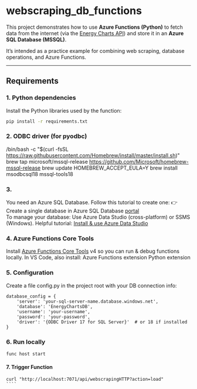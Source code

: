 # webscraping_db_functions

This project demonstrates how to use **Azure Functions (Python)** to fetch data from the internet (via the [Energy Charts API](https://api.energy-charts.info/)) and store it in an **Azure SQL Database (MSSQL)**.

It’s intended as a practice example for combining web scraping, database operations, and Azure Functions.

---

## Requirements

### 1. Python dependencies
Install the Python libraries used by the function:

```bash
pip install -r requirements.txt
```

### 2. ODBC driver (for pyodbc)
/bin/bash -c "$(curl -fsSL https://raw.githubusercontent.com/Homebrew/install/master/install.sh)"
brew tap microsoft/mssql-release https://github.com/Microsoft/homebrew-mssql-release
brew update
HOMEBREW_ACCEPT_EULA=Y brew install msodbcsql18 mssql-tools18

### 3. 
You need an Azure SQL Database.
Follow this tutorial to create one:
👉 Create a single database in Azure SQL Database [portal](https://learn.microsoft.com/de-de/azure/azure-sql/database/single-database-create-quickstart?view=azuresql&tabs=azure-portal&utm_source=chatgpt.com)  
To manage your database:
Use Azure Data Studio (cross-platform) or SSMS (Windows).
Helpful tutorial: [Install & use Azure Data Studio](https://learn.microsoft.com/de-de/azure-data-studio/download-azure-data-studio?utm_source=chatgpt.com&tabs=win-install%2Cwin-user-install%2Credhat-install%2Cwindows-uninstall%2Credhat-uninstall)

### 4. Azure Functions Core Tools
Install [Azure Functions Core Tools](https://learn.microsoft.com/de-de/azure/azure-functions/functions-run-local?utm_source=chatgpt.com&pivots=programming-language-csharp) v4 so you can run & debug functions locally.
In VS Code, also install:
Azure Functions extension
Python extension

### 5. Configuration
Create a file config.py in the project root with your DB connection info:
````
database_config = {
    'server': 'your-sql-server-name.database.windows.net',
    'database': 'EnergyChartsDB',
    'username': 'your-username',
    'password': 'your-password',
    'driver': '{ODBC Driver 17 for SQL Server}'  # or 18 if installed
}
````

### 6. Run locally
`````
func host start
`````

#### 7. Trigger Function
`````
curl "http://localhost:7071/api/webscrapingHTTP?action=load"
````
